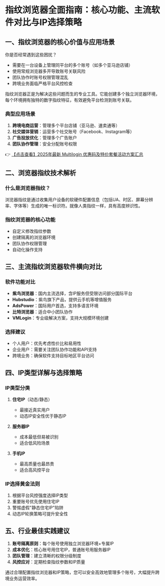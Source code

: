 # 指纹浏览器全面指南：核心功能、主流软件对比与IP选择策略

## 一、指纹浏览器的核心价值与应用场景

你是否经常遇到这些困扰？
- 需要在一台设备上管理同平台的多个账号（如多个亚马逊店铺）
- 使用常规浏览器多开导致账号关联风险
- 团队协作时账号权限管理混乱
- 跨境业务面临严格平台风控检查

指纹浏览器正是为解决这些问题而生的专业工具。它能创建多个独立浏览器环境，每个环境拥有独特的数字指纹特征，有效避免平台检测到账号关联。

### 典型应用场景
1. **跨境电商运营**：管理多个平台店铺（亚马逊、速卖通等）
2. **社交媒体营销**：运营多个社交账号（Facebook、Instagram等）
3. **广告投放优化**：管理多个广告账户
4. **团队协作管理**：安全分配账号权限

👉 [【点击查看】2025年最新 Multilogin 优惠码及特价套餐活动方案汇总](https://bit.ly/multIlogin)

## 二、浏览器指纹技术解析

### 什么是浏览器指纹？
浏览器指纹是通过收集用户设备的软硬件配置信息（包括UA、时区、屏幕分辨率、字体等）生成的唯一标识符。就像人类指纹一样，具有高度辨识性。

### 指纹浏览器的核心功能
- 自定义修改指纹参数
- 创建隔离的浏览器环境
- 团队协作权限管理
- 自动化操作支持

## 三、主流指纹浏览器软件横向对比

### 软件功能对比
- **紫鸟浏览器**：国内主流选择，含IP服务但受限访问部分国际平台
- **Hubstudio**：紫鸟旗下产品，提供云手机等增值服务
- **AdsPower**：国际用户首选，支持多语言环境
- **比特浏览器**：适合中小团队协作
- **VMLogin**：专业级解决方案，支持大规模环境创建

### 选择建议
- 个人用户：优先考虑性价比和易用性
- 企业用户：需要关注团队协作功能和API支持
- 跨境业务：确保软件支持目标地区平台访问

## 四、IP类型详解与选择策略

### IP类型分类
1. **住宅IP**（动态/静态）
   - 最接近真实用户
   - 动态IP安全性优于静态IP

2. **服务器IP**
   - 成本最低但易被识别
   - 适合低风险场景

3. **手机IP**
   - 最高质量也最昂贵
   - 适合高风控平台

### IP选择黄金法则
1. 根据平台风控强度选择IP类型
2. 重要账号优先使用住宅IP
3. 警惕虚假"静态住宅IP"陷阱
4. 动态IP轮换策略可提升安全性

## 五、行业最佳实践建议

1. **账号隔离原则**：每个账号使用独立浏览器环境+专属IP
2. **成本优化**：核心账号用住宅IP，普通账号用服务器IP
3. **团队管理**：建立清晰的权限分级制度
4. **风控应对**：定期检查指纹参数和IP质量

通过合理配置指纹浏览器和IP策略，您可以安全高效地管理多个账号，大幅提升跨境业务运营效率。